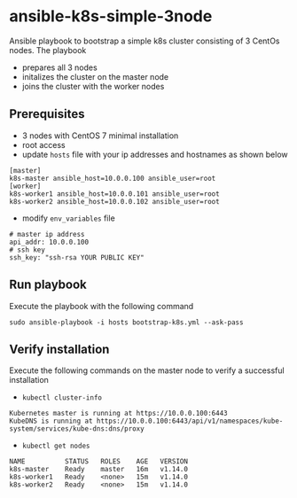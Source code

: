 # ansible-k8s-simple-3node
Ansible playbook to bootstrap a simple k8s cluster consisting of 3 CentOs nodes. The playbook
- prepares all 3 nodes
- initalizes the cluster on the master node
- joins the cluster with the worker nodes
## Prerequisites
- 3 nodes with CentOS 7 minimal installation
- root access
- update `hosts` file with your ip addresses and hostnames as shown below
```
[master]
k8s-master ansible_host=10.0.0.100 ansible_user=root
[worker]
k8s-worker1 ansible_host=10.0.0.101 ansible_user=root
k8s-worker2 ansible_host=10.0.0.102 ansible_user=root
```
- modify `env_variables` file
```
# master ip address
api_addr: 10.0.0.100
# ssh key
ssh_key: "ssh-rsa YOUR PUBLIC KEY"
```
## Run playbook
Execute the playbook with the following command
```
sudo ansible-playbook -i hosts bootstrap-k8s.yml --ask-pass
``` 
## Verify installation
Execute the following commands on the master node to verify a successful installation
- `kubectl cluster-info`
```
Kubernetes master is running at https://10.0.0.100:6443
KubeDNS is running at https://10.0.0.100:6443/api/v1/namespaces/kube-system/services/kube-dns:dns/proxy
```
- `kubectl get nodes`
```
NAME          STATUS   ROLES    AGE   VERSION
k8s-master    Ready    master   16m   v1.14.0
k8s-worker1   Ready    <none>   15m   v1.14.0
k8s-worker2   Ready    <none>   15m   v1.14.0
```
